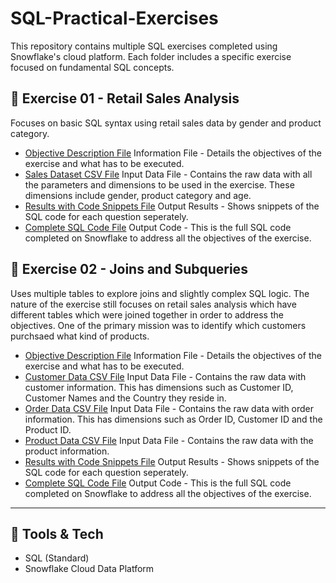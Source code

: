 # SQL-Practical-Exercises

This repository contains multiple SQL exercises completed using Snowflake's cloud platform. Each folder includes a specific exercise focused on fundamental SQL concepts.


## 📂 Exercise 01 - Retail Sales Analysis

Focuses on basic SQL syntax using retail sales data by gender and product category.

- [Objective Description File](https://github.com/Tiyani-Baloyi-Analyst/SQL-Practical-Exercises/blob/main/Exercise%2001/Practical%201%20-%20SQL%20Fundamentals.pdf) Information File - Details the objectives of the exercise and what has to be executed.
- [Sales Dataset CSV File](https://github.com/Tiyani-Baloyi-Analyst/SQL-Practical-Exercises/blob/main/Exercise%2001/retail_sales_dataset.csv) Input Data File - Contains the raw data with all the parameters and dimensions to be used in the exercise. These dimensions include gender, product category and age. 
- [Results with Code Snippets File](https://github.com/Tiyani-Baloyi-Analyst/SQL-Practical-Exercises/blob/main/Exercise%2001/Practical%20Exercise%201_Tiyani%20Baloyi.pdf) Output Results - Shows snippets of the SQL code for each question seperately.
- [Complete SQL Code File](https://github.com/Tiyani-Baloyi-Analyst/SQL-Practical-Exercises/blob/main/Exercise%2001/Practical%20Exercise%201.sql) Output Code - This is the full SQL code completed on Snowflake to address all the objectives of the exercise.


## 📂 Exercise 02 - Joins and Subqueries

  Uses multiple tables to explore joins and slightly complex SQL logic. The nature of the exercise still focuses on retail sales analysis which have different tables which were joined together in order to address the objectives. One of the primary mission was to identify which customers purchsaed what kind of products.
  
- [Objective Description File](https://github.com/Tiyani-Baloyi-Analyst/SQL-Practical-Exercises/blob/main/Exercise%2002/Practical%202%20-%20SQL%20Fundamentals%20(SQL%20JOIN).pdf) Information File - Details the objectives of the exercise and what has to be executed.
- [Customer Data CSV File](https://github.com/Tiyani-Baloyi-Analyst/SQL-Practical-Exercises/blob/main/Exercise%2002/customers_large.csv) Input Data File - Contains the raw data with customer information. This has dimensions such as Customer ID, Customer Names and the Country they reside in.
- [Order Data CSV File](https://github.com/Tiyani-Baloyi-Analyst/SQL-Practical-Exercises/blob/main/Exercise%2002/orders_large.csv) Input Data File - Contains the raw data with order information. This has dimensions such as Order ID, Customer ID and the Product ID.
- [Product Data CSV File](https://github.com/Tiyani-Baloyi-Analyst/SQL-Practical-Exercises/blob/main/Exercise%2002/products_large.csv) Input Data File - Contains the raw data with the product information.
- [Results with Code Snippets File](https://github.com/Tiyani-Baloyi-Analyst/SQL-Practical-Exercises/blob/main/Exercise%2002/Practical%20Exercise%202_Tiyani%20Baloyi.pdf) Output Results - Shows snippets of the SQL code for each question seperately.
- [Complete SQL Code File](https://github.com/Tiyani-Baloyi-Analyst/SQL-Practical-Exercises/blob/main/Exercise%2002/Practical%20Exercise%202.sql) Output Code - This is the full SQL code completed on Snowflake to address all the objectives of the exercise.

---

## 📌 Tools & Tech

- SQL (Standard)
- Snowflake Cloud Data Platform

